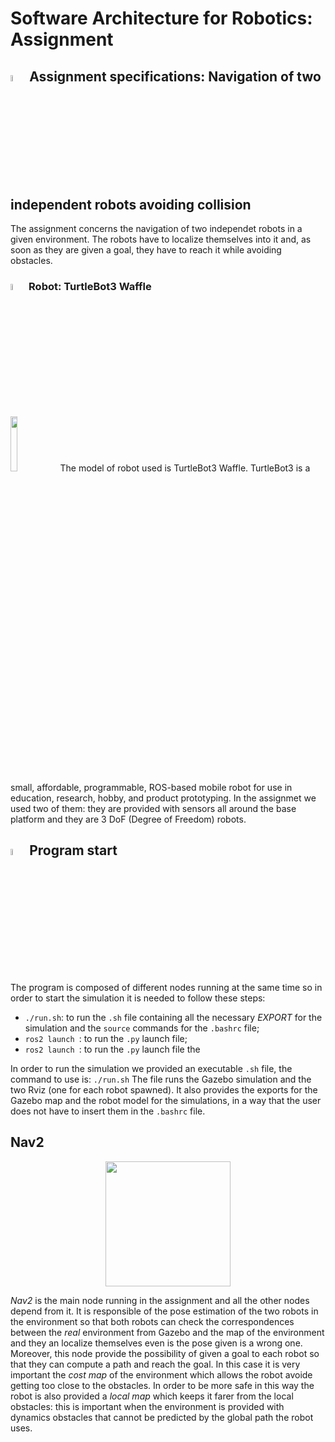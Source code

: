 # Software Architecture for Robotics: Assignment

## <img src="https://user-images.githubusercontent.com/62358773/174429243-6f4be968-e447-4a71-a49f-c4563931c7e5.png" width="5%" height="5%">  Assignment specifications: Navigation of two independent robots avoiding collision
The assignment concerns the navigation of two independet robots in a given environment. The robots have to localize themselves into it and, as soon as they are given a goal, they have to reach it while avoiding obstacles.

### <img src="https://user-images.githubusercontent.com/62358773/174429200-def1a393-e34d-494f-978f-9591aa7d9e97.png" width="5%" height="5%"> Robot: TurtleBot3 Waffle
<img src="https://user-images.githubusercontent.com/62358773/174429109-3092766c-5d64-4d7b-8aae-002553882374.png" width="15%" height="15%">
The model of robot used is TurtleBot3 Waffle. TurtleBot3 is a small, affordable, programmable, ROS-based mobile robot for use in education, research, hobby, and product prototyping.
In the assignmet we used two of them: they are provided with sensors all around the base platform and they are 3 DoF (Degree of Freedom) robots.

## <img src="https://user-images.githubusercontent.com/62358773/175919787-96dfd662-af73-4ab6-a6ad-e7049ff1336e.png" width="5%" height="5%"> Program start
The program is composed of different nodes running at the same time so in order to start the simulation it is needed to follow these steps:
* `./run.sh`: to run the `.sh` file containing all the necessary _EXPORT_ for the simulation and the `source` commands for the `.bashrc` file;
* `ros2 launch `: to run the `.py` launch file;
* `ros2 launch `: to run the `.py` launch file the

In order to run the simulation we provided an executable `.sh` file, the command to use is: `./run.sh`
The file runs the Gazebo simulation and the two Rviz (one for each robot spawned).
It also provides the exports for the Gazebo map and the robot model for the simulations, in a way that the user does not have to insert them in the `.bashrc` file.

## Nav2
<p align="center">
  <img height="200" src="https://user-images.githubusercontent.com/62358773/174600732-bb04a560-dffe-49b4-b2fd-2dd669c96ac5.png"/>
</p>

_Nav2_ is the main node running in the assignment and all the other nodes depend from it.
It is responsible of the pose estimation of the two robots in the environment so that both robots can check the correspondences between the _real_ environment from Gazebo and the map of the environment and they an localize themselves even is the pose given is a wrong one.
Moreover, this node provide the possibility of given a goal to each robot so that they can compute a path and reach the goal.
In this case it is very important the _cost map_ of the environment which allows the robot avoide getting too close to the obstacles. In order to be more safe in this way the robot is also provided a _local map_ which keeps it farer from the local obstacles: this is important when the environment is provided with dynamics obstacles that cannot be predicted by the global path the robot uses.
